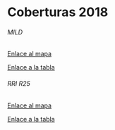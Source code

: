 # Coberturas 2018

###### MILD

[Enlace al mapa](https://bimcp.github.io/cobertura2018/mapa_itn.html)

[Enlace a la tabla](https://bimcp.github.io/cobertura2018/tabla_itn.html)




###### RRI R25

[Enlace al mapa](https://bimcp.github.io/cobertura2018/mapa_irs.html)

[Enlace a la tabla](https://bimcp.github.io/cobertura2018/tabla_irs.html)
